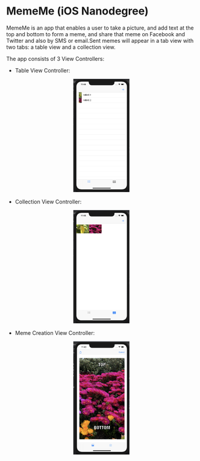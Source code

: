 # MemeMe (iOS Nanodegree)

MemeMe is an app that enables a user to take a picture, and add text at the top and bottom to form a meme, and share that meme on Facebook and Twitter and also by SMS or email.Sent memes will appear in a tab view with two tabs: a table view and a collection view.

The app consists of 3 View Controllers:

- Table View Controller:
<p align="center">
  <img src="docs/TableView.png" width="149" height="300">
</p>

- Collection View Controller:
<p align="center">
  <img src="docs/CollectionView.png" width="149" height="300">
</p>

- Meme Creation View Controller:
<p align="center">
  <img src="docs/CreateMeme.png" width="149" height="300">
</p>
